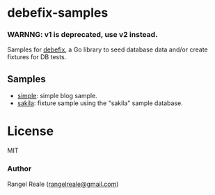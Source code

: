 # debefix-samples

### WARNNG: v1 is deprecated, use v2 instead.

Samples for [debefix](https://github.com/rrgmc/debefix), a Go library to seed database data and/or create 
fixtures for DB tests.

## Samples

- [simple](simple/): simple blog sample.
- [sakila](sakila/): fixture sample using the "sakila" sample database.

# License

MIT

### Author

Rangel Reale (rangelreale@gmail.com)
